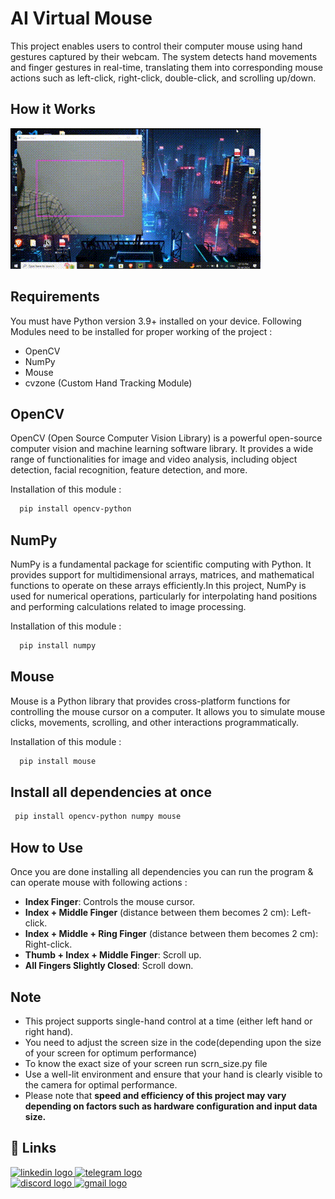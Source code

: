 # AI Virtual Mouse 
This project enables users to control their computer mouse using hand gestures captured by their webcam. The system detects hand movements and finger gestures in real-time, translating them into corresponding mouse actions such as left-click, right-click, double-click, and scrolling up/down.

## How it Works
![](https://github.com/shkammarr/virtual-ai-mouse/blob/main/virtual-mouse.gif)

## Requirements
You must have Python version 3.9+ installed on your device. Following Modules need to be installed for proper working of the project :

- OpenCV
- NumPy
- Mouse
- cvzone (Custom Hand Tracking Module)

## OpenCV

OpenCV (Open Source Computer Vision Library) is a powerful open-source computer vision and machine learning software library. It provides a wide range of functionalities for image and video analysis, including object detection, facial recognition, feature detection, and more.

Installation of this module :
```bash
  pip install opencv-python
```

## NumPy

NumPy is a fundamental package for scientific computing with Python. It provides support for multidimensional arrays, matrices, and mathematical functions to operate on these arrays efficiently.In this project, NumPy is used for numerical operations, particularly for interpolating hand positions and performing calculations related to image processing.

Installation of this module :
```bash
  pip install numpy
```

## Mouse 

Mouse is a Python library that provides cross-platform functions for controlling the mouse cursor on a computer. It allows you to simulate mouse clicks, movements, scrolling, and other interactions programmatically. 

Installation of this module :
```bash
  pip install mouse
```

## Install all dependencies at once 

```bash
 pip install opencv-python numpy mouse
 ```

## How to Use
Once you are done installing all dependencies you can run the program & can operate mouse with following actions : 

- **Index Finger**: Controls the mouse cursor.
- **Index + Middle Finger** (distance between them becomes 2 cm): Left-click.
- **Index + Middle + Ring Finger** (distance between them becomes 2 cm): Right-click.
- **Thumb + Index + Middle Finger**: Scroll up.
- **All Fingers Slightly Closed**: Scroll down.
## Note
- This project supports single-hand control at a time (either left hand or right hand).
- You need to adjust the screen size in the code(depending upon the size of your screen for optimum performance)
- To know the exact size of your screen run scrn_size.py file
- Use a well-lit environment and ensure that your hand is clearly visible to the camera for optimal performance.
- Please note that **speed and efficiency of this project may vary depending on factors such as hardware configuration and input data size.**
  
## 🔗 Links

<div align="left">
  <a href="https://www.linkedin.com/in/shkammar/" target="_blank">
    <img src="https://img.shields.io/static/v1?message=LinkedIn&logo=linkedin&label=&color=0077B5&logoColor=white&labelColor=&style=for-the-badge" height="35" alt="linkedin logo"  />
  </a>
  <a href="https://t.me/Insaane_xd" target="_blank">
    <img src="https://img.shields.io/static/v1?message=Telegram&logo=telegram&label=&color=2CA5E0&logoColor=white&labelColor=&style=for-the-badge" height="35" alt="telegram logo"  /> <br>
  </a>
  <a href="https://discordapp.com/users/707265337133105183" target="_blank">
    <img src="https://img.shields.io/static/v1?message=Discord&logo=discord&label=&color=7289DA&logoColor=white&labelColor=&style=for-the-badge" height="35" alt="discord logo"  />
  </a>
  <a href="mailto:ammar.info19@gmail.com" target="_blank">
    <img src="https://img.shields.io/static/v1?message=Gmail&logo=gmail&label=&color=D14836&logoColor=white&labelColor=&style=for-the-badge" height="35" alt="gmail logo"  />
  </a>
</div>



